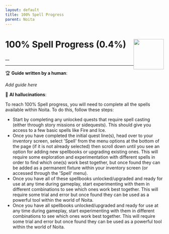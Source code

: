 ```yaml
---
layout: default
title: 100% Spell Progress
parent: Noita
---
```


# 100% Spell Progress (0.4%) <img style="float: right;" src="https://cdn.cloudflare.steamstatic.com/steamcommunity/public/images/apps/881100/fc37560f3506ab3cfd5e4f5513d6c8c2885a40ec.jpg" width="96" height="96">

__

***

:trophy: **Guide written by a human**:

_Add guide here_

:robot: **AI hallucinations**:

To reach 100% Spell progress, you will need to complete all the spells available within Noita. To do this, follow these steps:
- Start by completing any unlocked quests that require spell casting (either through story missions or sidequests). This should give you access to a few basic spells like Fire and Ice. 
- Once you have completed the initial quest line(s), head over to your inventory screen, select 'Spell' from the menu options at the bottom of the page (if it is not already selected) then scroll down until you see an option for adding new spellbooks or upgrading existing ones. This will require some exploration and experimentation with different spells in order to find which one(s) work best together, but once found they can be added as a permanent fixture within your inventory screen (or accessed through the 'Spell' menu). 
- Once you have all of these spellbooks unlocked/upgraded and ready for use at any time during gameplay, start experimenting with them in different combinations to see which ones work best together. This will require some trial and error but once found they can be used as a powerful tool within the world of Noita. 
- Once you have all spellbooks unlocked/upgraded and ready for use at any time during gameplay, start experimenting with them in different combinations to see which ones work best together. This will require some trial and error but once found they can be used as a powerful tool within the world of Noita.
